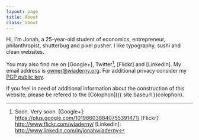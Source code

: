 ```yaml
---
layout: page
title: About
class: about
---
```

Hi, I'm Jonah, a 25-year-old student of economics, entrepreneur, philanthropist, shutterbug and pixel pusher. I like typography, sushi and clean websites.

You may also find me on [Google+], Twitter[^1], [Flickr] and [LinkedIn]. My email address is <owner@wiaderny.org>. For additional privacy consider my [PGP public key](../assets/data/wiaderny.asc).

If you feel in need of additional information about the construction of this website, please be refered to the [Colophon]({{ site.baseurl }}colophon).

[^1]: Soon. Very soon.
[Google+]: https://plus.google.com/101986038840755391471/
[Flickr]: http://www.flickr.com/wiaderny/
[LinkedIn]: http://www.linkedin.com/in/jonahwiaderny